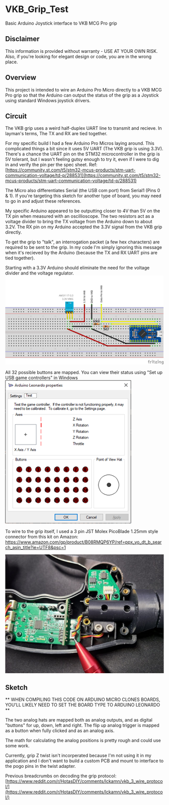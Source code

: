# VKB_Grip_Test

Basic Arduino Joystick interface to VKB MCG Pro grip

## Disclaimer

This information is provided without warranty - USE AT YOUR OWN RISK. 
Also, if you're looking for elegant design or code, you are in the wrong place.

## Overview

This project is intended to wire an Arduino Pro Micro directly to a VKB MCG Pro grip so that the Arduino can output the status of the grip as a Joystick using standard Windows joystick drivers.

## Circuit

The VKB grip uses a weird half-duplex UART line to transmit and recieve. In layman's terms, The TX and RX are tied together.

For my specific build I had a few Arduino Pro Micros laying around. This complicated things a bit since it uses 5V UART (The VKB grip is using 3.3V). There's a chance the UART pin on the STM32 microcontroller in the grip is 5V tolerant, but I wasn't feeling gutsy enough to try it, even if I were to dig in and verify the pin per the spec sheet. Ref: [https://community.st.com/t5/stm32-mcus-products/stm-uart-communication-voltage/td-p/288531](https://community.st.com/t5/stm32-mcus-products/stm-uart-communication-voltage/td-p/288531) 

The Micro also differentiates Serial (the USB com port) from Serial1 (Pins 0 & 1). If you're targeting this sketch for another type of board, you may need to go in and adjust these references.

My specific Arduino appeared to be outputting closer to 4V than 5V on the TX pin when measured with an oscillioscope. The two resistors act as a voltage divider to bring the TX voltage from the Arduino down to about 3.2V. The RX pin on my Arduino accepted the 3.3V signal from the VKB grip directly. 

To get the grip to "talk", an interrogation packet (a few hex characters) are required to be sent to the grip. In my code I'm simply ignoring this message when it's recieved by the Arduino (because the TX and RX UART pins are tied together).

Starting with a 3.3V Arduino should eliminate the need for the voltage divider and the voltage regulator.
![Circuit Layout](/images/VKB_Grip_Schematic_bb.png)

All 32 possible buttons are mapped. You can view their status using "Set up USB game controllers" in Windows
![Testing](/images/Test.png)

To wire to the grip itself, I used a 3 pin JST Molex PicoBlade 1.25mm style connector from this kit on Amazon: https://www.amazon.com/gp/product/B08RMQP6YP/ref=ppx_yo_dt_b_search_asin_title?ie=UTF8&psc=1

![Connector](/images/Conn.jpg)

## Sketch

** WHEN COMPILING THIS CODE ON ARDUINO MICRO CLONES BOARDS, YOU'LL LIKELY NEED TO SET THE BOARD TYPE TO ARDUINO LEONARDO **

The two analog hats are mapped both as analog outputs, and as digital "buttons" for up, down, left and right. The flip up analog trigger is mapped as a button when fully clicked and as an analog axis.

The math for calculating the analog positions is pretty rough and could use some work.

Currently, grip Z twist isn't incorperated because I'm not using it in my application and I don't want to build a custom PCB and mount to interface to the pogo pins in the twist adapter.

Previous breadcrumbs on decoding the grip protocol: [https://www.reddit.com/r/HotasDIY/comments/lckamn/vkb_3_wire_protocol/](https://www.reddit.com/r/HotasDIY/comments/lckamn/vkb_3_wire_protocol/)
